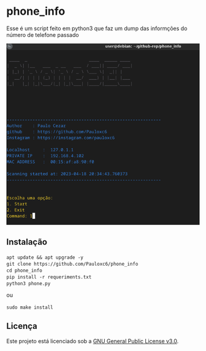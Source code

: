 # phone_info
Esse é um script feito em python3 que faz um dump das informções do número  de telefone passado

<!--IMG-->
<img src="https://github.com/Pauloxc6/phone_info/blob/main/img/img1.png" width="700px">

## Instalação

``apt update && apt upgrade -y``<br />
``git clone https://github.com/Pauloxc6/phone_info``<br />
``cd phone_info``<br />
``pip install -r requeriments.txt``<br />
``python3 phone.py``<br />

ou

``sudo make install``

## Licença
Este projeto está licenciado sob a [GNU General Public License v3.0](LICENSE).
